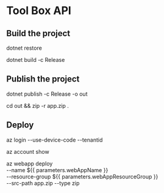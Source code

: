 # Tool Box API

## Build the project

dotnet restore

dotnet build -c Release

## Publish the project

dotnet publish -c Release -o out

cd out && zip -r app.zip .

## Deploy
az login --use-device-code --tenantid <tenant-id>
 
az account show

az webapp deploy \
  --name  ${{ parameters.webAppName }} \
  --resource-group ${{ parameters.webAppResourceGroup }} \
  --src-path app.zip
  --type zip 
